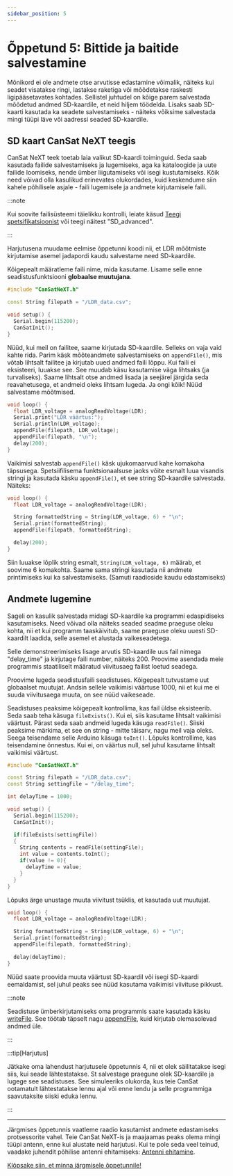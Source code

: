 ```yaml
---
sidebar_position: 5
---
```


# Õppetund 5: Bittide ja baitide salvestamine

Mõnikord ei ole andmete otse arvutisse edastamine võimalik, näiteks kui seadet visatakse ringi, lastakse raketiga või mõõdetakse raskesti ligipääsetavates kohtades. Sellistel juhtudel on kõige parem salvestada mõõdetud andmed SD-kaardile, et neid hiljem töödelda. Lisaks saab SD-kaarti kasutada ka seadete salvestamiseks - näiteks võiksime salvestada mingi tüüpi läve või aadressi seaded SD-kaardile.

## SD kaart CanSat NeXT teegis

CanSat NeXT teek toetab laia valikut SD-kaardi toiminguid. Seda saab kasutada failide salvestamiseks ja lugemiseks, aga ka kataloogide ja uute failide loomiseks, nende ümber liigutamiseks või isegi kustutamiseks. Kõik need võivad olla kasulikud erinevates olukordades, kuid keskendume siin kahele põhilisele asjale - faili lugemisele ja andmete kirjutamisele faili.

:::note

Kui soovite failisüsteemi täielikku kontrolli, leiate käsud [Teegi spetsifikatsioonist](./../CanSat-software/library_specification.md#sdcardpresent) või teegi näitest "SD_advanced".

:::

Harjutusena muudame eelmise õppetunni koodi nii, et LDR mõõtmiste kirjutamise asemel jadapordi kaudu salvestame need SD-kaardile.

Kõigepealt määratleme faili nime, mida kasutame. Lisame selle enne seadistusfunktsiooni **globaalse muutujana**.

```Cpp title="Muudetud seadistus"
#include "CanSatNeXT.h"

const String filepath = "/LDR_data.csv";

void setup() {
  Serial.begin(115200);
  CanSatInit();
}
```

Nüüd, kui meil on failitee, saame kirjutada SD-kaardile. Selleks on vaja vaid kahte rida. Parim käsk mõõteandmete salvestamiseks on `appendFile()`, mis võtab lihtsalt failitee ja kirjutab uued andmed faili lõppu. Kui faili ei eksisteeri, luuakse see. See muudab käsu kasutamise väga lihtsaks (ja turvaliseks). Saame lihtsalt otse andmed lisada ja seejärel järgida seda reavahetusega, et andmeid oleks lihtsam lugeda. Ja ongi kõik! Nüüd salvestame mõõtmised.

```Cpp title="LDR andmete salvestamine SD-kaardile"
void loop() {
  float LDR_voltage = analogReadVoltage(LDR);
  Serial.print("LDR väärtus:");
  Serial.println(LDR_voltage);
  appendFile(filepath, LDR_voltage);
  appendFile(filepath, "\n");
  delay(200);
}
```

Vaikimisi salvestab `appendFile()` käsk ujukomaarvud kahe komakoha täpsusega. Spetsiifilisema funktsionaalsuse jaoks võite esmalt luua visandis stringi ja kasutada käsku `appendFile()`, et see string SD-kaardile salvestada. Näiteks:

```Cpp title="LDR andmete salvestamine SD-kaardile"
void loop() {
  float LDR_voltage = analogReadVoltage(LDR);

  String formattedString = String(LDR_voltage, 6) + "\n";
  Serial.print(formattedString);
  appendFile(filepath, formattedString);

  delay(200);
}
```

Siin luuakse lõplik string esmalt, `String(LDR_voltage, 6)` määrab, et soovime 6 komakohta. Saame sama stringi kasutada nii andmete printimiseks kui ka salvestamiseks. (Samuti raadioside kaudu edastamiseks)

## Andmete lugemine

Sageli on kasulik salvestada midagi SD-kaardile ka programmi edaspidiseks kasutamiseks. Need võivad olla näiteks seaded seadme praeguse oleku kohta, nii et kui programm taaskäivitub, saame praeguse oleku uuesti SD-kaardilt laadida, selle asemel et alustada vaikeseadetega.

Selle demonstreerimiseks lisage arvutis SD-kaardile uus fail nimega "delay_time" ja kirjutage faili number, näiteks 200. Proovime asendada meie programmis staatiliselt määratud viivitusaeg failist loetud seadega.

Proovime lugeda seadistusfaili seadistuses. Kõigepealt tutvustame uut globaalset muutujat. Andsin sellele vaikimisi väärtuse 1000, nii et kui me ei suuda viivitusaega muuta, on see nüüd vaikeseade.

Seadistuses peaksime kõigepealt kontrollima, kas fail üldse eksisteerib. Seda saab teha käsuga `fileExists()`. Kui ei, siis kasutame lihtsalt vaikimisi väärtust. Pärast seda saab andmeid lugeda käsuga `readFile()`. Siiski peaksime märkima, et see on string - mitte täisarv, nagu meil vaja oleks. Seega teisendame selle Arduino käsuga `toInt()`. Lõpuks kontrollime, kas teisendamine õnnestus. Kui ei, on väärtus null, sel juhul kasutame lihtsalt vaikimisi väärtust.

```Cpp title="Seadistuse lugemine seadistuses"
#include "CanSatNeXT.h"

const String filepath = "/LDR_data.csv";
const String settingFile = "/delay_time";

int delayTime = 1000;

void setup() {
  Serial.begin(115200);
  CanSatInit();

  if(fileExists(settingFile))
  {
    String contents = readFile(settingFile);
    int value = contents.toInt();
    if(value != 0){
      delayTime = value;
    }
  }
}
```

Lõpuks ärge unustage muuta viivitust tsüklis, et kasutada uut muutujat.

```Cpp title="Dünaamiliselt määratud viivitusväärtus"
void loop() {
  float LDR_voltage = analogReadVoltage(LDR);

  String formattedString = String(LDR_voltage, 6) + "\n";
  Serial.print(formattedString);
  appendFile(filepath, formattedString);

  delay(delayTime);
}
```

Nüüd saate proovida muuta väärtust SD-kaardil või isegi SD-kaardi eemaldamist, sel juhul peaks see nüüd kasutama vaikimisi viivituse pikkust.

:::note

Seadistuse ümberkirjutamiseks oma programmis saate kasutada käsku [writeFile](./../CanSat-software/library_specification.md#writefile). See töötab täpselt nagu [appendFile](./../CanSat-software/library_specification.md#appendfile), kuid kirjutab olemasolevad andmed üle.

:::

:::tip[Harjutus]

Jätkake oma lahendust harjutusele õppetunnis 4, nii et olek säilitatakse isegi siis, kui seade lähtestatakse. St salvestage praegune olek SD-kaardile ja lugege see seadistuses. See simuleeriks olukorda, kus teie CanSat ootamatult lähtestatakse lennu ajal või enne lendu ja selle programmiga saavutaksite siiski eduka lennu.

:::

---

Järgmises õppetunnis vaatleme raadio kasutamist andmete edastamiseks protsessorite vahel. Teie CanSat NeXT-is ja maajaamas peaks olema mingi tüüpi antenn, enne kui alustate neid harjutusi. Kui te pole seda veel teinud, vaadake juhendit põhilise antenni ehitamiseks: [Antenni ehitamine](./../CanSat-hardware/communication#quarter-wave-antenna).

[Klõpsake siin, et minna järgmisele õppetunnile!](./lesson6)